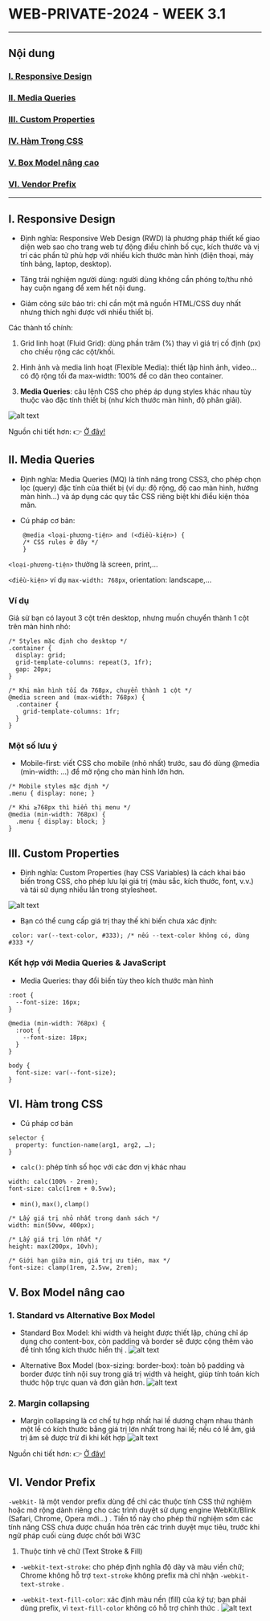 # WEB-PRIVATE-2024 - WEEK 3.1

---

## Nội dung

### [I. Responsive Design](#i-responsive-design)
### [II. Media Queries](#ii-media-queries)
### [III. Custom Properties](#iii-custom-properties)
### [IV. Hàm Trong CSS](#iv-hàm-trong-css)
### [V. Box Model nâng cao](#v-box-model-nâng-cao)
### [VI. Vendor Prefix](#vi-vendor-prefix)

---
## I. Responsive Design

- Định nghĩa: Responsive Web Design (RWD) là phương pháp thiết kế giao diện web sao cho trang web tự động điều chỉnh bố cục, kích thước và vị trí các phần tử phù hợp với nhiều kích thước màn hình (điện thoại, máy tính bảng, laptop, desktop).

- Tăng trải nghiệm người dùng: người dùng không cần phóng to/thu nhỏ hay cuộn ngang để xem hết nội dung.

- Giảm công sức bảo trì: chỉ cần một mã nguồn HTML/CSS duy nhất nhưng thích nghi được với nhiều thiết bị.

Các thành tố chính:

1. Grid linh hoạt (Fluid Grid): dùng phần trăm (%) thay vì giá trị cố định (px) cho chiều rộng các cột/khối.

2. Hình ảnh và media linh hoạt (Flexible Media): thiết lập hình ảnh, video… có độ rộng tối đa max-width: 100% để co dãn theo container.

3. __Media Queries__: câu lệnh CSS cho phép áp dụng styles khác nhau tùy thuộc vào đặc tính thiết bị (như kích thước màn hình, độ phân giải).

![alt text](image.png)

Nguồn chi tiết hơn: 👉 [Ở đây!](https://www.w3schools.com/html/html_responsive.asp)

## II. Media Queries

- Định nghĩa: Media Queries (MQ) là tính năng trong CSS3, cho phép chọn lọc (query) đặc tính của thiết bị (ví dụ: độ rộng, độ cao màn hình, hướng màn hình…) và áp dụng các quy tắc CSS riêng biệt khi điều kiện thỏa mãn.

- Cú pháp cơ bản:

```
    @media <loại-phương-tiện> and (<điều-kiện>) {
    /* CSS rules ở đây */
    }
```

`<loại-phương-tiện>` thường là screen, print,…

`<điều-kiện>` ví dụ `max-width: 768px`, orientation: landscape,…

### Ví dụ
Giả sử bạn có layout 3 cột trên desktop, nhưng muốn chuyển thành 1 cột trên màn hình nhỏ:
```
/* Styles mặc định cho desktop */
.container {
  display: grid;
  grid-template-columns: repeat(3, 1fr);
  gap: 20px;
}

/* Khi màn hình tối đa 768px, chuyển thành 1 cột */
@media screen and (max-width: 768px) {
  .container {
    grid-template-columns: 1fr;
  }
}

```

### Một số lưu ý

- Mobile-first: viết CSS cho mobile (nhỏ nhất) trước, sau đó dùng @media (min-width: …) để mở rộng cho màn hình lớn hơn.

```
/* Mobile styles mặc định */
.menu { display: none; }

/* Khi ≥768px thì hiển thị menu */
@media (min-width: 768px) {
  .menu { display: block; }
}
```

## III. Custom Properties
- Định nghĩa: Custom Properties (hay CSS Variables) là cách khai báo biến trong CSS, cho phép lưu lại giá trị (màu sắc, kích thước, font, v.v.) và tái sử dụng nhiều lần trong stylesheet.

![alt text](image-1.png)

- Bạn có thể cung cấp giá trị thay thế khi biến chưa xác định:

```
 color: var(--text-color, #333); /* nếu --text-color không có, dùng #333 */ 
```

### Kết hợp với Media Queries & JavaScript

- Media Queries: thay đổi biến tùy theo kích thước màn hình

```
:root {
  --font-size: 16px;
}

@media (min-width: 768px) {
  :root {
    --font-size: 18px;
  }
}

body {
  font-size: var(--font-size);
}
```

## VI. Hàm trong CSS

- Cú pháp cơ bản

``` 
selector {
  property: function-name(arg1, arg2, …);
}
```

- `calc()`: phép tính số học với các đơn vị khác nhau

```
width: calc(100% - 2rem);
font-size: calc(1rem + 0.5vw);
```

- `min()`, `max()`, `clamp()`
```
/* Lấy giá trị nhỏ nhất trong danh sách */
width: min(50vw, 400px);

/* Lấy giá trị lớn nhất */
height: max(200px, 10vh);

/* Giới hạn giữa min, giá trị ưu tiên, max */
font-size: clamp(1rem, 2.5vw, 2rem);
```

## V. Box Model nâng cao
### 1. Standard vs Alternative Box Model

- Standard Box Model: khi width và height được thiết lập, chúng chỉ áp dụng cho content-box, còn padding và border sẽ được cộng thêm vào để tính tổng kích thước hiển thị   .
![alt text](image-2.png)

- Alternative Box Model (box-sizing: border-box): toàn bộ padding và border được tính nội suy trong giá trị width và height, giúp tính toán kích thước hộp trực quan và đơn giản hơn.
![alt text](image-3.png)

### 2. Margin collapsing

- Margin collapsing là cơ chế tự hợp nhất hai lề dương chạm nhau thành một lề có kích thước bằng giá trị lớn nhất trong hai lề; nếu có lề âm, giá trị âm sẽ được trừ đi khi kết hợp
![alt text](image-4.png)

Nguồn chi tiết hơn: 👉 [Ở đây!](https://www.w3schools.com/css/css_margin_collapse.asp)

## VI. Vendor Prefix

`-webkit-` là một vendor prefix dùng để chỉ các thuộc tính CSS thử nghiệm hoặc mở rộng dành riêng cho các trình duyệt sử dụng engine WebKit/Blink (Safari, Chrome, Opera mới…) 
. Tiền tố này cho phép thử nghiệm sớm các tính năng CSS chưa được chuẩn hóa trên các trình duyệt mục tiêu, trước khi ngữ pháp cuối cùng được chốt bởi W3C 

1. Thuộc tính vẽ chữ (Text Stroke & Fill)

- `-webkit-text-stroke`: cho phép định nghĩa độ dày và màu viền chữ; Chrome không hỗ trợ `text-stroke` không prefix mà chỉ nhận `-webkit-text-stroke` .

- `-webkit-text-fill-color`: xác định màu nền (fill) của ký tự; bạn phải dùng prefix, vì `text-fill-color` không có hỗ trợ chính thức .
![alt text](image-5.png)